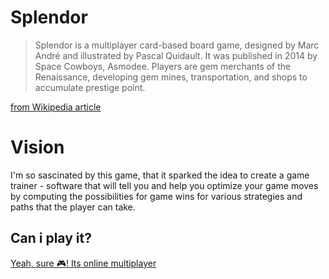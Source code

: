 # Splendor


> Splendor is a multiplayer card-based board game, designed by Marc André and illustrated by Pascal Quidault. It was published in 2014 by Space Cowboys, Asmodee. Players are gem merchants of the Renaissance, developing gem mines, transportation, and shops to accumulate prestige point. 

[from Wikipedia article](https://en.wikipedia.org/wiki/Splendor_(game))

# Vision

I'm so sascinated by this game, that it sparked the idea to create a game trainer - software that will tell you and help you optimize your game moves by computing the possibilities for game wins for various strategies and paths that the player can take.

## Can i play it?

[Yeah, sure 🎮! Its online multiplayer](https://splendorlord.xyz/)